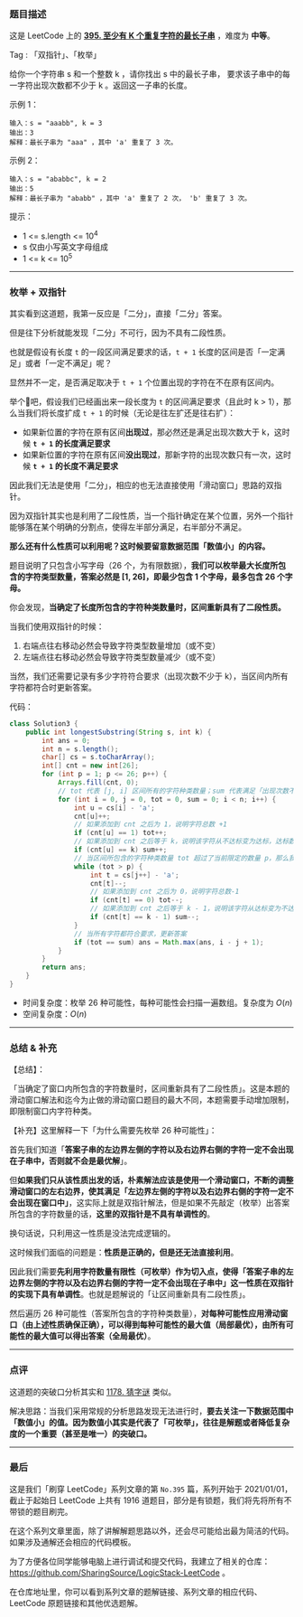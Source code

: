 ### 题目描述

这是 LeetCode 上的 **[395. 至少有 K 个重复字符的最长子串](https://leetcode-cn.com/problems/longest-substring-with-at-least-k-repeating-characters/solution/xiang-jie-mei-ju-shuang-zhi-zhen-jie-fa-50ri1/)** ，难度为 **中等**。

Tag : 「双指针」、「枚举」



给你一个字符串 s 和一个整数 k ，请你找出 s 中的最长子串， 要求该子串中的每一字符出现次数都不少于 k 。返回这一子串的长度。


示例 1：
```
输入：s = "aaabb", k = 3
输出：3
解释：最长子串为 "aaa" ，其中 'a' 重复了 3 次。
```
示例 2：
```
输入：s = "ababbc", k = 2
输出：5
解释：最长子串为 "ababb" ，其中 'a' 重复了 2 次， 'b' 重复了 3 次。
```

提示：
* 1 <= s.length <= $10^4$
* s 仅由小写英文字母组成
* 1 <= k <= $10^5$

---

### 枚举 + 双指针

其实看到这道题，我第一反应是「二分」，直接「二分」答案。

但是往下分析就能发现「二分」不可行，因为不具有二段性质。

也就是假设有长度 `t` 的一段区间满足要求的话，`t + 1` 长度的区间是否「一定满足」或者「一定不满足」呢？

显然并不一定，是否满足取决于 `t + 1` 个位置出现的字符在不在原有区间内。

举个🌰吧，假设我们已经画出来一段长度为 `t` 的区间满足要求（且此时 k > 1），那么当我们将长度扩成 `t + 1` 的时候（无论是往左扩还是往右扩）：

* 如果新位置的字符在原有区间**出现过**，那必然还是满足出现次数大于 k，这时候 **`t + 1` 的长度满足要求**
* 如果新位置的字符在原有区间**没出现过**，那新字符的出现次数只有一次，这时候 **`t + 1` 的长度不满足要求**

因此我们无法是使用「二分」，相应的也无法直接使用「滑动窗口」思路的双指针。

因为双指针其实也是利用了二段性质，当一个指针确定在某个位置，另外一个指针能够落在某个明确的分割点，使得左半部分满足，右半部分不满足。

**那么还有什么性质可以利用呢？这时候要留意数据范围「数值小」的内容。**

题目说明了只包含小写字母（26 个，为有限数据），**我们可以枚举最大长度所包含的字符类型数量，答案必然是 [1, 26]，即最少包含 1 个字母，最多包含 26 个字母。**

你会发现，**当确定了长度所包含的字符种类数量时，区间重新具有了二段性质。**

当我们使用双指针的时候：
1. 右端点往右移动必然会导致字符类型数量增加（或不变）
2. 左端点往右移动必然会导致字符类型数量减少（或不变）

当然，我们还需要记录有多少字符符合要求（出现次数不少于 k），当区间内所有字符都符合时更新答案。

代码：
```Java []
class Solution3 {
    public int longestSubstring(String s, int k) {
        int ans = 0;
        int n = s.length();
        char[] cs = s.toCharArray();
        int[] cnt = new int[26];
        for (int p = 1; p <= 26; p++) {
            Arrays.fill(cnt, 0);
            // tot 代表 [j, i] 区间所有的字符种类数量；sum 代表满足「出现次数不少于 k」的字符种类数量
            for (int i = 0, j = 0, tot = 0, sum = 0; i < n; i++) {
                int u = cs[i] - 'a';
                cnt[u]++;
                // 如果添加到 cnt 之后为 1，说明字符总数 +1
                if (cnt[u] == 1) tot++;
                // 如果添加到 cnt 之后等于 k，说明该字符从不达标变为达标，达标数量 + 1
                if (cnt[u] == k) sum++;
                // 当区间所包含的字符种类数量 tot 超过了当前限定的数量 p，那么我们要删除掉一些字母，即「左指针」右移
                while (tot > p) {
                    int t = cs[j++] - 'a';
                    cnt[t]--;
                    // 如果添加到 cnt 之后为 0，说明字符总数-1
                    if (cnt[t] == 0) tot--;
                    // 如果添加到 cnt 之后等于 k - 1，说明该字符从达标变为不达标，达标数量 - 1
                    if (cnt[t] == k - 1) sum--;
                }
                // 当所有字符都符合要求，更新答案
                if (tot == sum) ans = Math.max(ans, i - j + 1);
            }
        }
        return ans;
    }
}
```
* 时间复杂度：枚举 26 种可能性，每种可能性会扫描一遍数组。复杂度为 $O(n)$
* 空间复杂度：$O(n)$

***

### 总结 & 补充

【总结】：

「当确定了窗口内所包含的字符数量时，区间重新具有了二段性质」。这是本题的滑动窗口解法和迄今为止做的滑动窗口题目的最大不同，本题需要手动增加限制，即限制窗口内字符种类。

【补充】这里解释一下「为什么需要先枚举 26 种可能性」：

首先我们知道「**答案子串的左边界左侧的字符以及右边界右侧的字符一定不会出现在子串中，否则就不会是最优解**」。

但**如果我们只从该性质出发的话，朴素解法应该是使用一个滑动窗口，不断的调整滑动窗口的左右边界，使其满足「左边界左侧的字符以及右边界右侧的字符一定不会出现在窗口中」**，这实际上就是双指针解法，但是如果不先敲定（枚举）出答案所包含的字符数量的话，**这里的双指针是不具有单调性的**。

换句话说，只利用这一性质是没法完成逻辑的。

这时候我们面临的问题是：**性质是正确的，但是还无法直接利用**。

因此我们需要**先利用字符数量有限性（可枚举）作为切入点，使得「答案子串的左边界左侧的字符以及右边界右侧的字符一定不会出现在子串中」这一性质在双指针的实现下具有单调性**。也就是题解说的「让区间重新具有二段性质」。

然后遍历 26 种可能性（答案所包含的字符种类数量），**对每种可能性应用滑动窗口（由上述性质确保正确），可以得到每种可能性的最大值（局部最优），由所有可能性的最大值可以得出答案（全局最优）**。

***

### 点评

这道题的突破口分析其实和 [1178. 猜字谜](https://leetcode-cn.com/problems/number-of-valid-words-for-each-puzzle/solution/xiang-jin-zhu-shi-xiang-jie-po-su-wei-yu-3cr2/) 类似。

解决思路：当我们采用常规的分析思路发现无法进行时，**要去关注一下数据范围中「数值小」的值。因为数值小其实是代表了「可枚举」，往往是解题或者降低复杂度的一个重要（甚至是唯一）的突破口。**

---

### 最后

这是我们「刷穿 LeetCode」系列文章的第 `No.395` 篇，系列开始于 2021/01/01，截止于起始日 LeetCode 上共有 1916 道题目，部分是有锁题，我们将先将所有不带锁的题目刷完。

在这个系列文章里面，除了讲解解题思路以外，还会尽可能给出最为简洁的代码。如果涉及通解还会相应的代码模板。

为了方便各位同学能够电脑上进行调试和提交代码，我建立了相关的仓库：https://github.com/SharingSource/LogicStack-LeetCode 。

在仓库地址里，你可以看到系列文章的题解链接、系列文章的相应代码、LeetCode 原题链接和其他优选题解。

